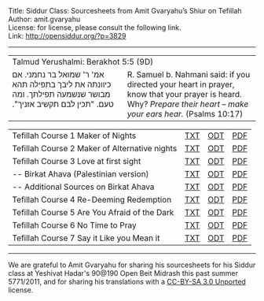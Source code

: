 <html>
<head></head>
<body>
Title: Siddur Class: Sourcesheets from Amit Gvaryahu’s Shiur on Tefillah<br />
Author: amit.gvaryahu<br />
License: for license, please consult the following link.<br />
Link: <a href="http://opensiddur.org/?p=3829">http://opensiddur.org/?p=3829</a>
<p />
<hr />

<table style="margin-left: auto;margin-right: auto;">
<tbody>
<tr><td colspan=2>Talmud Yerushalmi: Berakhot 5:5 (9D)</td></tr><tr>
<td style="vertical-align:top;" width="46%">
<div class="liturgy"><span lang="he">
אמ' ר' שמואל בר נחמני. אם כיוונתה את ליבך בתפילה תהא מבושר שנשמעה תפילתך.‏ 
ומה טעם. "תכין לבם תקשיב אזניך".‏
</span></div></td>
 
<td style="vertical-align:top;" width="53%"><div class="english">
R. Samuel b. Nahmani said: if you directed your heart in prayer, know that your prayer is heard.
Why? <em>Prepare their heart – make your ears hear.</em> (Psalms 10:17)
</td>
</tr>
</tbody></table>

<table style="margin-left: auto;margin-right: auto;">
<tbody>
<tr>
<td>Tefillah Course 1 Maker of Nights</td>
<td><a href="https://opensiddur.org/wp-content/uploads/2011/09/Tefillah-Course-1-Maker-of-Nights.txt">TXT</a></td>
<td><a href="https://opensiddur.org/wp-content/uploads/2011/09/Tefillah-Course-1-Maker-of-Nights.odt">ODT</a></td>
<td><a href="https://opensiddur.org/wp-content/uploads/2011/09/Tefillah-Course-1-Maker-of-Nights.pdf">PDF</a></td>
</tr><tr>
<td>Tefillah Course 2 Maker of Alternative nights</td>
<td><a href='https://opensiddur.org/wp-content/uploads/2011/09/Tefillah-Course-2-Maker-of-Alternative-nights.txt'>TXT</a></td>
<td><a href='https://opensiddur.org/wp-content/uploads/2011/09/Tefillah-Course-2-Maker-of-Alternative-nights.odt'>ODT</a></td>
<td><a href='https://opensiddur.org/wp-content/uploads/2011/09/Tefillah-Course-2-Maker-of-Alternative-nights.pdf'>PDF</a></td>
</tr><tr>
<td>Tefillah Course 3 Love at first sight</td>
<td><a href='https://opensiddur.org/wp-content/uploads/2011/09/Tefillah-Course-3-Love-at-first-sight.txt'>TXT</a></td>
<td><a href='https://opensiddur.org/wp-content/uploads/2011/09/Tefillah-Course-3-Love-at-first-sight.odt'>ODT</a></td>
<td><a href='https://opensiddur.org/wp-content/uploads/2011/09/Tefillah-Course-3-Love-at-first-sight.pdf'>PDF</a></td>
</tr><tr>
<td>-- Birkat Ahava (Palestinian version)</td>
<td><a href='https://opensiddur.org/wp-content/uploads/2011/09/Tefillah-Course-3-4-Palestinian-version-birkat-ahava.txt'>TXT</a></td>
<td><a href='https://opensiddur.org/wp-content/uploads/2011/09/Tefillah-Course-3-4-Palestinian-version-birkat-ahava.odt'>ODT</a></td>
<td><a href='https://opensiddur.org/wp-content/uploads/2011/09/Tefillah-Course-3-4-Palestinian-version-birkat-ahava.pdf'>PDF</a></td>
</tr><tr>
<td>-- Additional Sources on Birkat Ahava</td>
<td><a href='https://opensiddur.org/wp-content/uploads/2011/09/Tefillah-Course-3-5-Additional-Sources-on-Birkat-Ahava.txt'>TXT</a></td>
<td><a href='https://opensiddur.org/wp-content/uploads/2011/09/Tefillah-Course-3-5-Additional-Sources-on-Birkat-Ahava.odt'>ODT</a></td>
<td><a href='https://opensiddur.org/wp-content/uploads/2011/09/Tefillah-Course-3-5-Additional-Sources-on-Birkat-Ahava.pdf'>PDF</a></td>
</tr><tr>
<td>Tefillah Course 4 Re-Deeming Redemption</td>
<td><a href='https://opensiddur.org/wp-content/uploads/2011/09/Tefillah-Course-4-Re-Deeming-Redemption.txt'>TXT</a></td>
<td><a href='https://opensiddur.org/wp-content/uploads/2011/09/Tefillah-Course-4-Re-Deeming-Redemption.odt'>ODT</a></td>
<td><a href='https://opensiddur.org/wp-content/uploads/2011/09/Tefillah-Course-4-Re-Deeming-Redemption.pdf'>PDF</a></td>
</tr><tr>
<td>Tefillah Course 5 Are You Afraid of the Dark</td>
<td><a href='https://opensiddur.org/wp-content/uploads/2011/09/Tefillah-Course-5-Are-You-Afraid-of-the-Dark.txt'>TXT</a></td>
<td><a href='https://opensiddur.org/wp-content/uploads/2011/09/Tefillah-Course-5-Are-You-Afraid-of-the-Dark.odt'>ODT</a></td>
<td><a href='https://opensiddur.org/wp-content/uploads/2011/09/Tefillah-Course-5-Are-You-Afraid-of-the-Dark.pdf'>PDF</a></td>
</tr><tr>
<td>Tefillah Course 6 No Time to Pray</td>
<td><a href='https://opensiddur.org/wp-content/uploads/2011/09/Tefillah-Course-6-No-Time-to-Pray.txt'>TXT</a></td>
<td><a href='https://opensiddur.org/wp-content/uploads/2011/09/Tefillah-Course-6-No-Time-to-Pray.odt'>ODT</a></td>
<td><a href='https://opensiddur.org/wp-content/uploads/2011/09/Tefillah-Course-6-No-Time-to-Pray.pdf'>PDF</a></td>
</tr><tr>
<td>Tefillah Course 7 Say it Like you Mean it</td>
<td><a href='https://opensiddur.org/wp-content/uploads/2011/09/Tefillah-Course-7-Say-it-Like-you-Mean-it.txt'>TXT</a></td>
<td><a href='https://opensiddur.org/wp-content/uploads/2011/09/Tefillah-Course-7-Say-it-Like-you-Mean-it.odt'>ODT</a></td>
<td><a href='https://opensiddur.org/wp-content/uploads/2011/09/Tefillah-Course-7-Say-it-Like-you-Mean-it.pdf'>PDF</a></td>
</tr>
</tbody></table>

<hr />

We are grateful to Amit Gvaryahu for sharing his sourcesheets for his Siddur class at Yeshivat Hadar's 90@190 Open Beit Midrash this past summer 5771/2011, and for sharing his translations with a <a href="https://creativecommons.org/licenses/by-sa/3.0/">CC-BY-SA 3.0 Unported</a> license.
</body>
</html>